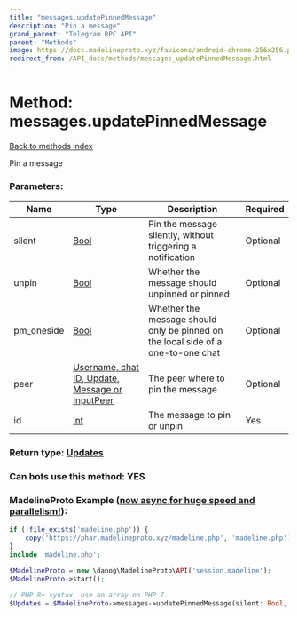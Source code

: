 ```yaml
---
title: "messages.updatePinnedMessage"
description: "Pin a message"
grand_parent: "Telegram RPC API"
parent: "Methods"
image: https://docs.madelineproto.xyz/favicons/android-chrome-256x256.png
redirect_from: /API_docs/methods/messages_updatePinnedMessage.html
---
```

# Method: messages.updatePinnedMessage
[Back to methods index](index.html)



Pin a message

### Parameters:

| Name     |    Type       | Description | Required |
|----------|---------------|-------------|----------|
|silent|[Bool](/API_docs/types/Bool.html) | Pin the message silently, without triggering a notification | Optional|
|unpin|[Bool](/API_docs/types/Bool.html) | Whether the message should unpinned or pinned | Optional|
|pm\_oneside|[Bool](/API_docs/types/Bool.html) | Whether the message should only be pinned on the local side of a one-to-one chat | Optional|
|peer|[Username, chat ID, Update, Message or InputPeer](/API_docs/types/InputPeer.html) | The peer where to pin the message | Optional|
|id|[int](/API_docs/types/int.html) | The message to pin or unpin | Yes|


### Return type: [Updates](/API_docs/types/Updates.html)

### Can bots use this method: **YES**


### MadelineProto Example ([now async for huge speed and parallelism!](https://docs.madelineproto.xyz/docs/ASYNC.html)):


```php
if (!file_exists('madeline.php')) {
    copy('https://phar.madelineproto.xyz/madeline.php', 'madeline.php');
}
include 'madeline.php';

$MadelineProto = new \danog\MadelineProto\API('session.madeline');
$MadelineProto->start();

// PHP 8+ syntax, use an array on PHP 7.
$Updates = $MadelineProto->messages->updatePinnedMessage(silent: Bool, unpin: Bool, pm_oneside: Bool, peer: InputPeer, id: int, );
```

